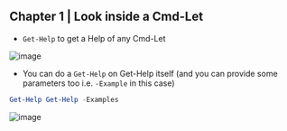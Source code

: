 ## Chapter 1 | Look inside a Cmd-Let

* `Get-Help` to get a Help of any Cmd-Let

![image](https://user-images.githubusercontent.com/13016162/50819045-eca31b80-134e-11e9-96f5-4f61e67dbf3f.png)

* You can do a `Get-Help` on Get-Help itself (and you can provide some parameters too i.e. `-Example` in this case)
```PowerShell
Get-Help Get-Help -Examples
```
![image](https://user-images.githubusercontent.com/13016162/50819415-06912e00-1350-11e9-9db1-60a01a7f736e.png)


